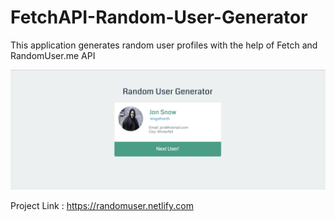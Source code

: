 # FetchAPI-Random-User-Generator
This application generates random user profiles with the help of Fetch and RandomUser.me API 

<img src="./pic.png">
  
Project Link : https://randomuser.netlify.com
